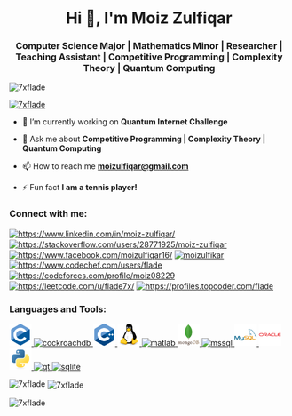 <h1 align="center">Hi 👋, I'm Moiz Zulfiqar</h1>
<h3 align="center">Computer Science Major | Mathematics Minor | Researcher | Teaching Assistant | Competitive Programming | Complexity Theory | Quantum Computing</h3>

<p align="left"> <img src="https://komarev.com/ghpvc/?username=7xflade&label=Profile%20views&color=0e75b6&style=flat" alt="7xflade" /> </p>

<p align="left"> <a href="https://github.com/ryo-ma/github-profile-trophy"><img src="https://github-profile-trophy.vercel.app/?username=7xflade" alt="7xflade" /></a> </p>

- 🔭 I’m currently working on **Quantum Internet Challenge**

- 💬 Ask me about **Competitive Programming | Complexity Theory | Quantum Computing**

- 📫 How to reach me **moizulfiqar@gmail.com**

- ⚡ Fun fact **I am a tennis player!**

<h3 align="left">Connect with me:</h3>
<p align="left">
<a href="https://linkedin.com/in/https://www.linkedin.com/in/moiz-zulfiqar/" target="blank"><img align="center" src="https://raw.githubusercontent.com/rahuldkjain/github-profile-readme-generator/master/src/images/icons/Social/linked-in-alt.svg" alt="https://www.linkedin.com/in/moiz-zulfiqar/" height="30" width="40" /></a>
<a href="https://stackoverflow.com/users/https://stackoverflow.com/users/28771925/moiz-zulfiqar" target="blank"><img align="center" src="https://raw.githubusercontent.com/rahuldkjain/github-profile-readme-generator/master/src/images/icons/Social/stack-overflow.svg" alt="https://stackoverflow.com/users/28771925/moiz-zulfiqar" height="30" width="40" /></a>
<a href="https://fb.com/https://www.facebook.com/moizulfiqar16/" target="blank"><img align="center" src="https://raw.githubusercontent.com/rahuldkjain/github-profile-readme-generator/master/src/images/icons/Social/facebook.svg" alt="https://www.facebook.com/moizulfiqar16/" height="30" width="40" /></a>
<a href="https://instagram.com/moizulfikar" target="blank"><img align="center" src="https://raw.githubusercontent.com/rahuldkjain/github-profile-readme-generator/master/src/images/icons/Social/instagram.svg" alt="moizulfikar" height="30" width="40" /></a>
<a href="https://www.codechef.com/users/https://www.codechef.com/users/flade" target="blank"><img align="center" src="https://cdn.jsdelivr.net/npm/simple-icons@3.1.0/icons/codechef.svg" alt="https://www.codechef.com/users/flade" height="30" width="40" /></a>
<a href="https://codeforces.com/profile/https://codeforces.com/profile/moiz08229" target="blank"><img align="center" src="https://raw.githubusercontent.com/rahuldkjain/github-profile-readme-generator/master/src/images/icons/Social/codeforces.svg" alt="https://codeforces.com/profile/moiz08229" height="30" width="40" /></a>
<a href="https://www.leetcode.com/https://leetcode.com/u/flade7x/" target="blank"><img align="center" src="https://raw.githubusercontent.com/rahuldkjain/github-profile-readme-generator/master/src/images/icons/Social/leet-code.svg" alt="https://leetcode.com/u/flade7x/" height="30" width="40" /></a>
<a href="https://www.topcoder.com/members/https://profiles.topcoder.com/flade" target="blank"><img align="center" src="https://raw.githubusercontent.com/rahuldkjain/github-profile-readme-generator/master/src/images/icons/Social/topcoder.svg" alt="https://profiles.topcoder.com/flade" height="30" width="40" /></a>
</p>

<h3 align="left">Languages and Tools:</h3>
<p align="left"> <a href="https://www.cprogramming.com/" target="_blank" rel="noreferrer"> <img src="https://raw.githubusercontent.com/devicons/devicon/master/icons/c/c-original.svg" alt="c" width="40" height="40"/> </a> <a href="https://www.cockroachlabs.com/product/cockroachdb/" target="_blank" rel="noreferrer"> <img src="https://cdn.worldvectorlogo.com/logos/cockroachdb.svg" alt="cockroachdb" width="40" height="40"/> </a> <a href="https://www.w3schools.com/cpp/" target="_blank" rel="noreferrer"> <img src="https://raw.githubusercontent.com/devicons/devicon/master/icons/cplusplus/cplusplus-original.svg" alt="cplusplus" width="40" height="40"/> </a> <a href="https://www.linux.org/" target="_blank" rel="noreferrer"> <img src="https://raw.githubusercontent.com/devicons/devicon/master/icons/linux/linux-original.svg" alt="linux" width="40" height="40"/> </a> <a href="https://www.mathworks.com/" target="_blank" rel="noreferrer"> <img src="https://upload.wikimedia.org/wikipedia/commons/2/21/Matlab_Logo.png" alt="matlab" width="40" height="40"/> </a> <a href="https://www.mongodb.com/" target="_blank" rel="noreferrer"> <img src="https://raw.githubusercontent.com/devicons/devicon/master/icons/mongodb/mongodb-original-wordmark.svg" alt="mongodb" width="40" height="40"/> </a> <a href="https://www.microsoft.com/en-us/sql-server" target="_blank" rel="noreferrer"> <img src="https://www.svgrepo.com/show/303229/microsoft-sql-server-logo.svg" alt="mssql" width="40" height="40"/> </a> <a href="https://www.mysql.com/" target="_blank" rel="noreferrer"> <img src="https://raw.githubusercontent.com/devicons/devicon/master/icons/mysql/mysql-original-wordmark.svg" alt="mysql" width="40" height="40"/> </a> <a href="https://www.oracle.com/" target="_blank" rel="noreferrer"> <img src="https://raw.githubusercontent.com/devicons/devicon/master/icons/oracle/oracle-original.svg" alt="oracle" width="40" height="40"/> </a> <a href="https://www.python.org" target="_blank" rel="noreferrer"> <img src="https://raw.githubusercontent.com/devicons/devicon/master/icons/python/python-original.svg" alt="python" width="40" height="40"/> </a> <a href="https://www.qt.io/" target="_blank" rel="noreferrer"> <img src="https://upload.wikimedia.org/wikipedia/commons/0/0b/Qt_logo_2016.svg" alt="qt" width="40" height="40"/> </a> <a href="https://www.sqlite.org/" target="_blank" rel="noreferrer"> <img src="https://www.vectorlogo.zone/logos/sqlite/sqlite-icon.svg" alt="sqlite" width="40" height="40"/> </a> </p>

<p><img align="left" src="https://github-readme-stats.vercel.app/api/top-langs?username=7xflade&show_icons=true&locale=en&layout=compact" alt="7xflade" /></p>

<p>&nbsp;<img align="center" src="https://github-readme-stats.vercel.app/api?username=7xflade&show_icons=true&locale=en" alt="7xflade" /></p>

<p><img align="center" src="https://github-readme-streak-stats.herokuapp.com/?user=7xflade&" alt="7xflade" /></p>
